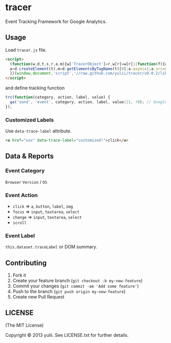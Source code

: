 # tracer

Event Tracking Framework for Google Analytics.

## Usage
Load `tracer.js` file.
```html
<script>
  (function(w,d,t,s,r,a,m){w['TracerObject']=r,w[r]=w[r]||function(f){w[r]=f},
  a=d.createElement(t),m=d.getElementsByTagName(t)[0];a.async=1;a.src=s;m.parentNode.insertBefore(a,m)
  })(window,document,'script','//raw.github.com/yulii/tracer/v0.0.2/lib/tracer.js','trc');
</script>
```
and define tracking function
```js
trc(function(category, action, label, value) {
  ga('send', 'event', category, action, label, value||1, !0); // Google Analytics API
});
```

### Customized Labels
Use `data-trace-label` attribute.
```html
<a href="xxx" data-trace-label="customized!">click</a>
```


## Data & Reports
### Event Category
`Browser` `Version` / `OS`

### Event Action
- `click` => `a`, `button`, `label`, `img`
- `focus` => `input`, `textarea`, `select`
- `change` => `input`, `textarea`, `select`
- `scroll`

### Event Label
`this.dataset.traceLabel` or DOM summary.

## Contributing

1. Fork it
2. Create your feature branch (`git checkout -b my-new-feature`)
3. Commit your changes (`git commit -am 'Add some feature'`)
4. Push to the branch (`git push origin my-new-feature`)
5. Create new Pull Request


## LICENSE
(The MIT License)

Copyright © 2013 yulii. See LICENSE.txt for further details.
